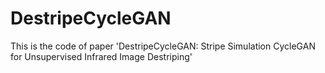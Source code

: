 # DestripeCycleGAN
This is the code of  paper 'DestripeCycleGAN: Stripe Simulation CycleGAN for Unsupervised Infrared Image Destriping'
